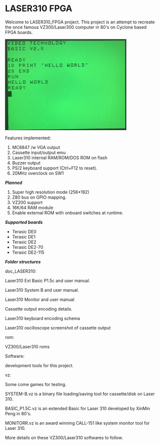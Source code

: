 # LASER310 FPGA

Welcome to LASER310_FPGA project. This project is an attempt to recreate the once famous VZ300/Laser300 computer in 80's on Cyclone based FPGA boards.

<img src="doc/images/Laser310onVGA.jpeg" alt="Laser310 on VGA" width="400"/>


Features implemented:
1. MC6847 /w VGA output
2. Cassette input/output emu
3. Laser310 internal RAM/ROM/DOS ROM on flash
4. Buzzer output
5. PS/2 keyboard support (Ctrl+F12 to reset).
6. 20MHz overclock on SW1

***Planned***
1. Super high resolution mode (256*192)
2. Z80 bus on GPIO mapping.
3. VZ200 support
4. 16K/64 RAM module
5. Enable external ROM with onboard switches at runtime.

***Supported boards***

- Terasic DE0
- Terasic DE1
- Terasic DE2
- Terasic DE2-70
- Terasic DE2-115

***Folder structures***

doc_LASER310:

Laser310 Ext Basic P1.5c and user manual.

Laser310 System B and user manual.

Laser310 Monitor and user manual

Cassette output encoding details.

Laser310 keyboard encoding schema

Laser310 oscilloscope screenshot of cassette output 

rom:

VZ300/Laser310 roms

Software:

development tools for this project. 

vz:

Some come games for testing.

SYSTEM-B.vz is a binary file loading/saving tool for cassette/disk on Laser 310.

BASIC_P1.5C.vz is an extended Basic for Laser 310 developed by XinMin Peng in 80's.

MONITORR.vz is an award winning CALL-151 like system monitor tool for Laser 310.

More details on these VZ300/Laser310 softwares to follow.

